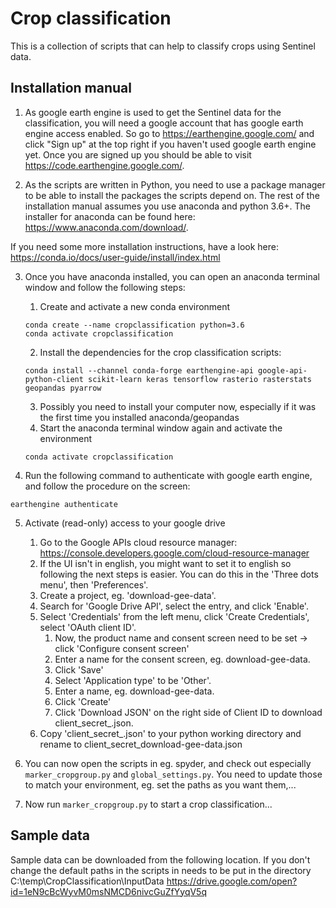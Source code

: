 # Crop classification
This is a collection of scripts that can help to classify crops using Sentinel data.

## Installation manual

1. As google earth engine is used to get the Sentinel data for the classification, you will need a
google account that has google earth engine access enabled.
So go to https://earthengine.google.com/ and click "Sign up" at the top right if you haven't used
google earth engine yet.
Once you are signed up you should be able to visit https://code.earthengine.google.com/.

2. As the scripts are written in Python, you need to use a package manager to be able to install
the packages the scripts depend on. The rest of the installation manual assumes you use anaconda and
python 3.6+. The installer for anaconda can be found here: https://www.anaconda.com/download/.

If you need some more installation instructions, have a look here:
https://conda.io/docs/user-guide/install/index.html

3. Once you have anaconda installed, you can open an anaconda terminal window and follow the
following steps:

      1. Create and activate a new conda environment
      ```
      conda create --name cropclassification python=3.6
      conda activate cropclassification
      ```
      2. Install the dependencies for the crop classification scripts:
      ```
      conda install --channel conda-forge earthengine-api google-api-python-client scikit-learn keras tensorflow rasterio rasterstats geopandas pyarrow
      ```
      3. Possibly you need to install your computer now, especially if it was the first time you installed anaconda/geopandas
      4. Start the anaconda terminal window again and activate the environment
      ```
      conda activate cropclassification
      ```
4.  Run the following command to authenticate with google earth engine, and follow the procedure on the screen:
```
earthengine authenticate
```

5. Activate (read-only) access to your google drive
    1. Go to the Google APIs cloud resource manager: https://console.developers.google.com/cloud-resource-manager
    2. If the UI isn't in english, you might want to set it to english so following the next steps
    is easier. You can do this in the 'Three dots menu', then 'Preferences'.
    3. Create a project, eg. 'download-gee-data'.
    4. Search for 'Google Drive API', select the entry, and click 'Enable'.
    5. Select 'Credentials' from the left menu, click 'Create Credentials', select 'OAuth client ID'.
        1. Now, the product name and consent screen need to be set -> click 'Configure consent screen'
        2. Enter a name for the consent screen, eg. download-gee-data.
        3. Click 'Save'
        4. Select 'Application type' to be 'Other'.
        5. Enter a name, eg. download-gee-data.
        6. Click 'Create'
        7. Click 'Download JSON' on the right side of Client ID to download client_secret_<really long ID>.json.
    6. Copy 'client_secret_<really long ID>.json' to your python working directory and rename to
    client_secret_download-gee-data.json

6. You can now open the scripts in eg. spyder, and check out especially `marker_cropgroup.py` and
`global_settings.py`. You need to update those to match your environment, eg. set the paths as you
want them,...

7. Now run `marker_cropgroup.py` to start a crop classification...

## Sample data

Sample data can be downloaded from the following location. If you don't change the default paths in the scripts in needs to be put in the directory C:\temp\CropClassification\InputData
https://drive.google.com/open?id=1eN9cBcWyvM0msNMCD6nivcGuZfYyqV5q
